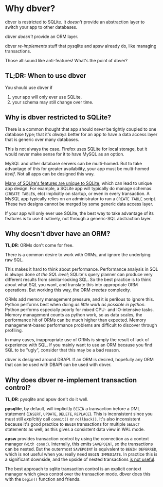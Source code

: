 # Why dbver?

dbver is restricted to SQLite. It *doesn't* provide an abstraction layer to switch your app to other databases.

dbver *doesn't* provide an ORM layer.

dbver *re-implements* stuff that pysqlite and apsw already do, like managing transactions.

Those all sound like anti-features! What's the point of dbver?

## TL;DR: When to use dbver

You should use dbver if

1. your app will only ever use SQLite,
2. your schema may still change over time.

## Why is dbver restricted to SQLite?

There is a common thought that app should *never* be tightly coupled to one database type; that it's *always* better for an app to have a data access layer that is generic over many databases.

This is not always the case. Firefox uses SQLite for local storage, but it would never make sense for it to have MySQL as an option.

MySQL and other database servers can be multi-homed. But to take advantage of this for greater availability, your app must be multi-homed *itself*. Not all apps can be designed this way.

[Many of SQLite's features are unique to SQLite](https://sqlite.org/different.html), which can lead to unique app design. For example, a SQLite app will typically do manage schemas (`CREATE TABLE`s, etc) implicitly on startup, or even in every transaction. A MySQL app typically relies on an administrator to run a `CREATE TABLE` script. These two designs cannot be merged by some generic data access layer.

If your app will only ever use SQLite, the best way to take advantage of its features is to use it natively, not through a generic-SQL abstraction layer.

## Why doesn't dbver have an ORM?

**TL;DR**: ORMs don't come for free.

There is a common desire to work with ORMs, and ignore the underlying raw SQL.

This makes it hard to think about performance. Performance analysis in SQL is always done *at the SQL level*; SQLite's query planner can produce very different results from similar-looking SQL. So the best practice is to think about what SQL you want, and translate this into appropriate ORM operations. But working this way, the ORM *creates* complexity.

ORMs add memory management pressure, and it is perilous to ignore this. Python performs best when doing *as little work as possible in python*. Python performs especially poorly for mixed CPU- and IO-intensive tasks. Memory management counts as python work, so as data scales, the performance hit of ORMs can be much higher than expected. Memory management-based performance problems are difficult to discover through profiling.

In many cases, inappropriate use of ORMs is simply the result of lack of experience with SQL. If you mainly want to use an ORM because you find SQL to be "ugly", consider that this may be a bad reason.

dbver is designed around DBAPI. If an ORM is desired, hopefully any ORM that can be used with DBAPI can be used with dbver.

## Why does dbver re-implement transaction control?

**TL;DR**: pysqlite and apsw don't do it well.

**pysqlite**, by default, will implicitly `BEGIN` a transaction before a DML statement (`INSERT`, `UPDATE`, `DELETE`, `REPLACE`). This is inconsistent since you must still *explicitly* call `commit()` or `rollback()`. It's also inconsistent because it's good practice to `BEGIN` transactions for multiple `SELECT` statements as well, as this gives a consistent data view in WAL mode.

**apsw** provides transaction control by using the connection as a context manager (`with conn:`). Internally, this emits `SAVEPOINT`, so the transactions can be nested. But the outermost `SAVEPOINT` is equivalent to `BEGIN DEFERRED`, which is not useful when you really need `BEGIN IMMEDIATE`. In practice this is a significant downside, and the upside of nested transactions [is not useful](https://docs.sqlalchemy.org/en/13/core/connections.html#arbitrary-transaction-nesting-as-an-antipattern).

The best approach to sqlite transaction control is an explicit context manager which gives control over the transaction mode. dbver does this with the `begin()` function and friends.
